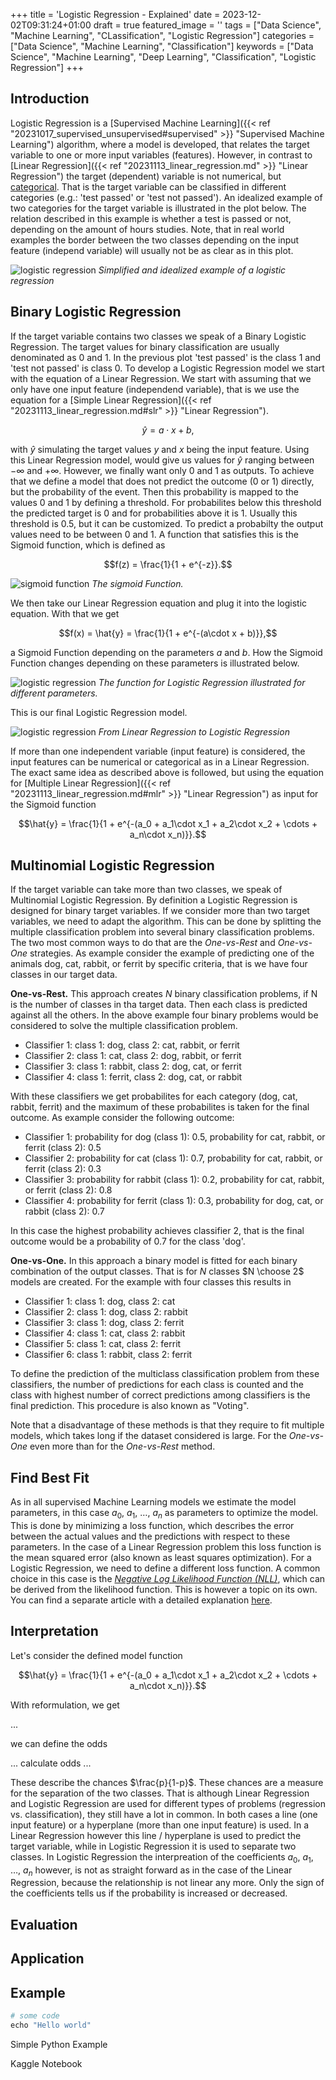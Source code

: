 +++
title = 'Logistic Regression - Explained'
date = 2023-12-02T09:31:24+01:00
draft = true
featured_image = ''
tags = ["Data Science", "Machine Learning", "CLassification", "Logistic Regression"]
categories = ["Data Science", "Machine Learning", "Classification"]
keywords = ["Data Science", "Machine Learning", "Deep Learning", "Classification", "Logistic Regression"]
+++

## Introduction

Logistic Regression is a [Supervised Machine Learning]({{< ref "20231017_supervised_unsupervised#supervised" >}} "Supervised Machine Learning") algorithm, where a model is developed, that relates the target variable to one or more input variables (features). However, in contrast to [Linear Regression]({{< ref "20231113_linear_regression.md" >}} "Linear Regression") the target (dependent) variable is not numerical, but [categorical](https://en.wikipedia.org/wiki/Categorical_variable). That is the target variable can be classified in different categories (e.g.: 'test passed' or 'test not passed'). An idealized example of two categories for the target variable is illustrated in the plot below. The relation described in this example is whether a test is passed or not, depending on the amount of hours studies. Note, that in real world examples the border between the two classes depending on the input feature (independ variable) will usually not be as clear as in this plot.

![logistic regression](/images/20231202_logistic_regression/logistic_regression_simplified.png)
*Simplified and idealized example of a logistic regression*

## Binary Logistic Regression

If the target variable contains two classes we speak of a Binary Logistic Regression. The target values for binary classification are usually denominated as 0 and 1. In the previous plot 'test passed' is the class 1 and 'test not passed' is class 0. To develop a Logistic Regression model we start with the equation of a Linear Regression. We start with assuming that we only have one input feature (independend variable), that is we use the equation for a [Simple Linear Regression]({{< ref "20231113_linear_regression.md#slr" >}} "Linear Regression").

$$ \hat{y} = a\cdot x + b, $$

with $\hat{y}$ simulating the target values $y$ and $x$ being the input feature. Using this Linear Regression model, would give us values for $\hat{y}$ ranging between $-\infty$ and $+\infty$. However, we finally want only $0$ and $1$ as outputs. To achieve that we define a model that does not predict the outcome ($0$ or $1$) directly, but the probability of the event. Then this probability is mapped to the values $0$ and $1$ by defining a threshold. For probabilites below this threshold the predicted target is $0$ and for probabilities above it is $1$. Usually this threshold is $0.5$, but it can be customized. To predict a probabilty the output values need to be between $0$ and $1$. A function that satisfies this is the Sigmoid function, which is defined as

$$f(z) = \frac{1}{1 + e^{-z}}.$$

![sigmoid function](/images/20231202_logistic_regression/sigmoid.png)
*The sigmoid Function.*

We then take our Linear Regression equation and plug it into the logistic equation. With that we get

$$f(x) = \hat{y} = \frac{1}{1 + e^{-(a\cdot x + b)}},$$

a Sigmoid Function depending on the parameters $a$ and $b$. How the Sigmoid Function changes depending on these parameters is illustrated below.

![logistic regression](/images/20231202_logistic_regression/logistic_function.png)
*The function for Logistic Regression illustrated for different parameters.*

This is our  final Logistic Regression model. 

![logistic regression](/images/20231202_logistic_regression/linear_logistic.png)
*From Linear Regression to Logistic Regression*

If more than one independent variable (input feature) is considered, the input features can be numerical or categorical as in a Linear Regression. The exact same idea as described above is followed, but using the equation for [Multiple Linear Regression]({{< ref "20231113_linear_regression.md#mlr" >}} "Linear Regression") as input for the Sigmoid function

$$\hat{y} = \frac{1}{1 + e^{-(a_0 + a_1\cdot x_1 + a_2\cdot x_2 + \cdots + a_n\cdot x_n)}}.$$

## Multinomial Logistic Regression

If the target variable can take more than two classes, we speak of Multinomial Logistic Regression. By definition a Logistic Regression is designed for binary target variables. If we consider more than two target variables, we need to adapt the algorithm. This can be done by splitting the multiple classification problem into several binary classification problems. The two most common ways to do that are
the *One-vs-Rest* and *One-vs-One* strategies. As example consider the example of predicting one of the animals dog, cat, rabbit, or ferrit by specific criteria, that is we have four classes in our target data.

**One-vs-Rest.** This approach creates $N$ binary classification problems, if N is the number of classes in tha target data. Then each class is predicted against all the others. In the above example four binary problems would be considered to solve the multiple classification problem.

* Classifier 1: class 1: dog, class 2: cat, rabbit, or ferrit
* Classifier 2: class 1: cat, class 2: dog, rabbit, or ferrit
* Classifier 3: class 1: rabbit, class 2: dog, cat, or ferrit
* Classifier 4: class 1: ferrit, class 2: dog, cat, or rabbit


With these classifiers we get probabilites for each category (dog, cat, rabbit, ferrit) and the maximum of these probabilites is taken for the final outcome. As example consider the following outcome:

* Classifier 1: probability for dog (class 1): 0.5, probability for cat, rabbit, or ferrit (class 2): 0.5
* Classifier 2: probability for cat (class 1): 0.7, probability for cat, rabbit, or ferrit (class 2): 0.3
* Classifier 3: probability for rabbit (class 1): 0.2, probability for cat, rabbit, or ferrit  (class 2): 0.8
* Classifier 4: probability for ferrit (class 1): 0.3, probability for dog, cat, or rabbit (class 2): 0.7

In this case the highest probability achieves classifier 2, that is the final outcome would be a probability of 0.7 for the class 'dog'.


**One-vs-One.** In this approach a binary model is fitted for each binary combination of the output classes. That is for $N$ classes $N \choose 2$ models are created. For the example with four classes this results in

* Classifier 1: class 1: dog, class 2: cat
* Classifier 2: class 1: dog, class 2: rabbit
* Classifier 3: class 1: dog, class 2: ferrit
* Classifier 4: class 1: cat, class 2: rabbit
* Classifier 5: class 1: cat, class 2: ferrit
* Classifier 6: class 1: rabbit, class 2: ferrit

To define the prediction of the multiclass classification problem from these classifiers, the number of predictions for each class is counted and the class with highest number of correct predictions among classifiers is the final prediction. This procedure is also known as "Voting".

Note that a disadvantage of these methods is that they require to fit multiple models, which takes long if the dataset considered is large. For the  *One-vs-One* even more than for the *One-vs-Rest* method.

## Find Best Fit

As in all supervised Machine Learning models we estimate the model parameters, in this case $a_0$, $a_1$, $\dots$, $a_n$ as parameters to optimize the model. This is done by minimizing a loss function, which describes the error between the actual values and the predictions with respect to these parameters. In the case of a Linear Regression problem this loss function is the mean squared error (also known as least squares optimization). For a Logistic Regression, we need to define a different loss function. A common choice in this case is the *[Negative Log Likelihood Function ($NLL$)]()*, which can be derived from the likelihood function. This is however a topic on its own. You can find a separate article with a detailed explanation [here](). 

## Interpretation

Let's consider the defined model function

$$\hat{y} = \frac{1}{1 + e^{-(a_0 + a_1\cdot x_1 + a_2\cdot x_2 + \cdots + a_n\cdot x_n)}}.$$

With reformulation, we get

...

we can define the odds
 
... calculate odds ...

These describe the chances $\frac{p}{1-p}$. These chances are a measure for the separation of the two classes. That is although Linear Regression and Logistic Regression are used for different types of problems (regression vs. classification), they still have a lot in common. In both cases a line (one input feature) or a hyperplane (more than one input feature) is used. In a Linear Regression however this line / hyperplane is used to predict the target variable, while in Logistic Regression it is used to separate two classes. In Logistic Regression the interpreation of the coefficients $a_0$, $a_1$, $\dots$, $a_n$ however, is not as straight forward as in the case of the Linear Regression, because the relationship is not linear any more. Only the sign of the coefficients tells us if the probability is increased or decreased.

## Evaluation

## Application

## Example

```Python
# some code
echo "Hello world"
```

Simple Python Example

Kaggle Notebook
